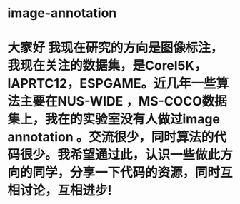 # image-annotation
# 大家好 我现在研究的方向是图像标注，我现在关注的数据集，是Corel5K，IAPRTC12，ESPGAME。近几年一些算法主要在NUS-WIDE ，MS-COCO数据集上，我在的实验室没有人做过image annotation 。交流很少，同时算法的代码很少。我希望通过此，认识一些做此方向的同学，分享一下代码的资源，同时互相讨论，互相进步!
